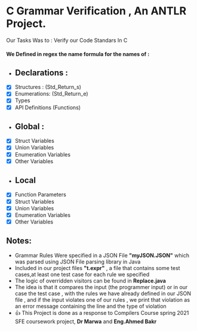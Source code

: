 # C Grammar Verification , An ANTLR Project.
Our Tasks Was to : Verify our Code Standars In C  
#### We Defined in regex the name formula for the names of : 
- ## Declarations : 
- [x] Structures  : (Std_Return_s)
- [x] Enumerations: (Std_Return_e)
- [x] Types
- [x] API Definitions (Functions)
- ## Global :
- [x] Struct      Variables
- [x] Union       Variables 
- [x] Enumeration Variables
- [x] Other       Variables
- ## Local 
- [x] Function    Parameters
- [x] Struct      Variables
- [x] Union       Variables
- [x] Enumeration Variables
- [x] Other       Variables

## Notes: 
- Grammar Rules Were specified in a JSON File **"myJSON.JSON"** which was parsed using JSON File parsing library in Java
- Included in our project files **"t.expr"** , a file that contains some test cases,at least one test case for each rule we specified
- The logic of overridden visitors can be found in **Replace.java** 
- The idea is that it compares the input (the programmer input) or in our case the test case , with the rules we have already defined in our JSON file , and if the input violates one of our rules , we print that violation as an error message containing the line and the type of violation
- :+1: This Project is done as a response to Compilers Course spring 2021 SFE coursework project, **Dr Marwa** and **Eng.Ahmed Bakr**
